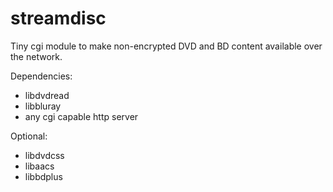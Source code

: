 # streamdisc
Tiny cgi module to make non-encrypted DVD and BD content available over the network.

Dependencies:
- libdvdread
- libbluray
- any cgi capable http server

Optional:
- libdvdcss
- libaacs
- libbdplus
